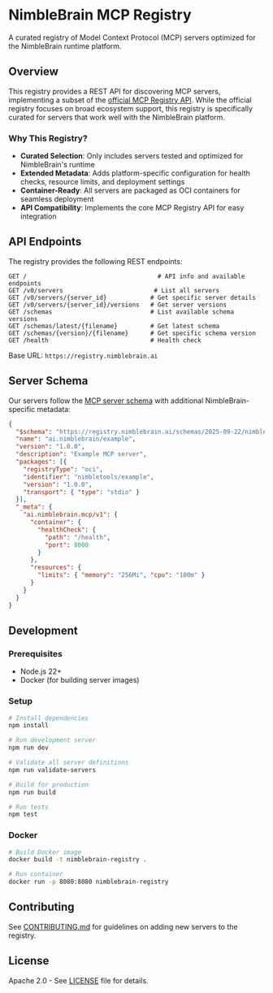 # NimbleBrain MCP Registry

A curated registry of Model Context Protocol (MCP) servers optimized for the NimbleBrain runtime platform.

## Overview

This registry provides a REST API for discovering MCP servers, implementing a subset of the [official MCP Registry API](https://github.com/modelcontextprotocol/registry/). While the official registry focuses on broad ecosystem support, this registry is specifically curated for servers that work well with the NimbleBrain platform.

### Why This Registry?

- **Curated Selection**: Only includes servers tested and optimized for NimbleBrain's runtime
- **Extended Metadata**: Adds platform-specific configuration for health checks, resource limits, and deployment settings
- **Container-Ready**: All servers are packaged as OCI containers for seamless deployment
- **API Compatibility**: Implements the core MCP Registry API for easy integration

## API Endpoints

The registry provides the following REST endpoints:

```
GET /                                    # API info and available endpoints
GET /v0/servers                         # List all servers
GET /v0/servers/{server_id}            # Get specific server details
GET /v0/servers/{server_id}/versions   # Get server versions
GET /schemas                           # List available schema versions
GET /schemas/latest/{filename}         # Get latest schema
GET /schemas/{version}/{filename}      # Get specific schema version
GET /health                            # Health check
```

Base URL: `https://registry.nimblebrain.ai`

## Server Schema

Our servers follow the [MCP server schema](https://modelcontextprotocol.io/schemas) with additional NimbleBrain-specific metadata:

```json
{
  "$schema": "https://registry.nimblebrain.ai/schemas/2025-09-22/nimblebrain-server.schema.json",
  "name": "ai.nimblebrain/example",
  "version": "1.0.0",
  "description": "Example MCP server",
  "packages": [{
    "registryType": "oci",
    "identifier": "nimbletools/example",
    "version": "1.0.0",
    "transport": { "type": "stdio" }
  }],
  "_meta": {
    "ai.nimblebrain.mcp/v1": {
      "container": {
        "healthCheck": {
          "path": "/health",
          "port": 8000
        }
      },
      "resources": {
        "limits": { "memory": "256Mi", "cpu": "100m" }
      }
    }
  }
}
```

## Development

### Prerequisites

- Node.js 22+
- Docker (for building server images)

### Setup

```bash
# Install dependencies
npm install

# Run development server
npm run dev

# Validate all server definitions
npm run validate-servers

# Build for production
npm run build

# Run tests
npm test
```

### Docker

```bash
# Build Docker image
docker build -t nimblebrain-registry .

# Run container
docker run -p 8080:8080 nimblebrain-registry
```

## Contributing

See [CONTRIBUTING.md](CONTRIBUTING.md) for guidelines on adding new servers to the registry.

## License

Apache 2.0 - See [LICENSE](LICENSE) file for details.